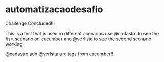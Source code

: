 # automatizacaodesafio
Challenge Concluded!!!

This is a test that is used in different scenarios
use @cadastro to see the fisrt scenario on cucumber
and @verlista to see the second scenario working

@cadastro adn @verlsita are tags from cucumber!!
